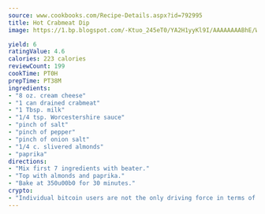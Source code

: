 ```yaml
---
source: www.cookbooks.com/Recipe-Details.aspx?id=792995
title: Hot Crabmeat Dip
image: https://1.bp.blogspot.com/-Ktuo_245eT0/YA2H1yyKl9I/AAAAAAAABhE/WMoqSq2tWOcgMkPaLYZ-49h8pVDUUwFCQCLcBGAsYHQ/s307/5.png

yield: 6
ratingValue: 4.6
calories: 223 calories
reviewCount: 199
cookTime: PT0H
prepTime: PT38M
ingredients:
- "8 oz. cream cheese"
- "1 can drained crabmeat"
- "1 Tbsp. milk"
- "1/4 tsp. Worcestershire sauce"
- "pinch of salt"
- "pinch of pepper"
- "pinch of onion salt"
- "1/4 c. slivered almonds"
- "paprika"
directions:
- "Mix first 7 ingredients with beater."
- "Top with almonds and paprika."
- "Bake at 350u00b0 for 30 minutes."
crypto:
- "Individual bitcoin users are not the only driving force in terms of securing the bitcoin network."
---
```


